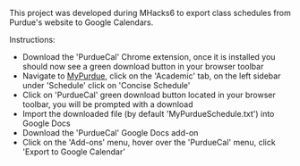 This project was developed during MHacks6 to export class schedules from Purdue's website to Google Calendars.

Instructions:
- Download the 'PurdueCal' Chrome extension, once it is installed you should now see a green download button in your browser toolbar
- Navigate to [MyPurdue](mypurdue.purdue.edu), click on the 'Academic' tab, on the left sidebar under 'Schedule' click on 'Concise Schedule'
- Click on 'PurdueCal' green download button located in your browser toolbar, you will be prompted with a download
- Import the downloaded file (by default 'MyPurdueSchedule.txt') into Google Docs
- Download the 'PurdueCal' Google Docs add-on
- Click on the 'Add-ons' menu, hover over the 'PurdueCal' menu, click 'Export to Google Calendar'
